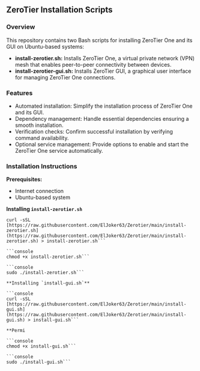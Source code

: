 ## ZeroTier Installation Scripts

### Overview

This repository contains two Bash scripts for installing ZeroTier One and its GUI on Ubuntu-based systems:

* **install-zerotier.sh:** Installs ZeroTier One, a virtual private network (VPN) mesh that enables peer-to-peer connectivity between devices.
* **install-zerotier-gui.sh:** Installs ZeroTier GUI, a graphical user interface for managing ZeroTier One connections.

### Features

- Automated installation: Simplify the installation process of ZeroTier One and its GUI.
- Dependency management: Handle essential dependencies ensuring a smooth installation.
- Verification checks: Confirm successful installation by verifying command availability.
- Optional service management: Provide options to enable and start the ZeroTier One service automatically.

### Installation Instructions

**Prerequisites:**

- Internet connection
- Ubuntu-based system

**Installing `install-zerotier.sh`**

```console
curl -sSL [https://raw.githubusercontent.com/ElJoker63/Zerotier/main/install-zerotier.sh](https://raw.githubusercontent.com/ElJoker63/Zerotier/main/install-zerotier.sh) > install-zerotier.sh```

```console
chmod +x install-zerotier.sh```

```console
sudo ./install-zerotier.sh```

**Installing `install-gui.sh`**

```console
curl -sSL [https://raw.githubusercontent.com/ElJoker63/Zerotier/main/install-gui.sh](https://raw.githubusercontent.com/ElJoker63/Zerotier/main/install-gui.sh) > install-gui.sh```

**Permi

```console
chmod +x install-gui.sh```

```console
sudo ./install-gui.sh```
